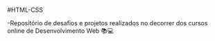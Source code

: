 #HTML-CSS

-Repositório de desafios e projetos realizados no decorrer dos cursos online de Desenvolvimento Web 📚💻
